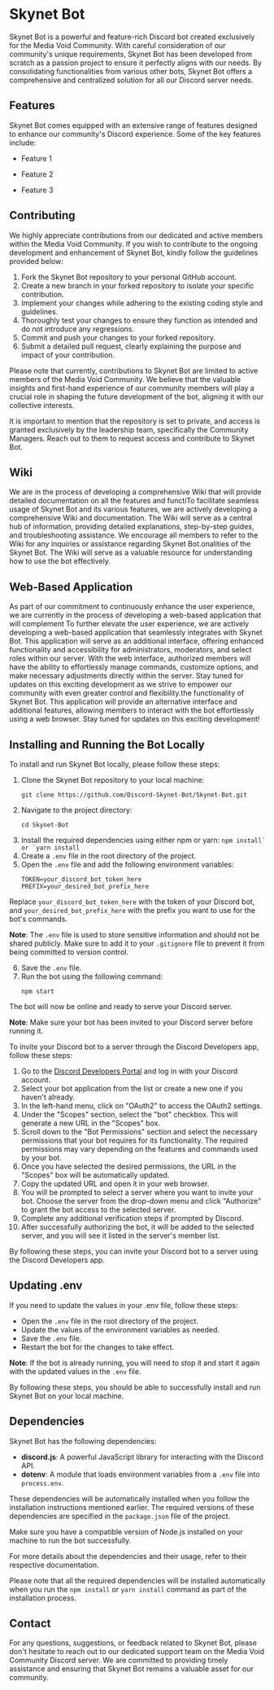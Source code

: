 # Skynet Bot

Skynet Bot is a powerful and feature-rich Discord bot created exclusively for the Media Void Community. With careful consideration of our community's unique requirements, Skynet Bot has been developed from scratch as a passion project to ensure it perfectly aligns with our needs. By consolidating functionalities from various other bots, Skynet Bot offers a comprehensive and centralized solution for all our Discord server needs.

## Features

Skynet Bot comes equipped with an extensive range of features designed to enhance our community's Discord experience. Some of the key features include:

- Feature 1

- Feature 2 

- Feature 3

## Contributing

We highly appreciate contributions from our dedicated and active members within the Media Void Community. If you wish to contribute to the ongoing development and enhancement of Skynet Bot, kindly follow the guidelines provided below:

1. Fork the Skynet Bot repository to your personal GitHub account.
2. Create a new branch in your forked repository to isolate your specific contribution.
3. Implement your changes while adhering to the existing coding style and guidelines.
4. Thoroughly test your changes to ensure they function as intended and do not introduce any regressions.
5. Commit and push your changes to your forked repository.
6. Submit a detailed pull request, clearly explaining the purpose and impact of your contribution.

Please note that currently, contributions to Skynet Bot are limited to active members of the Media Void Community. We believe that the valuable insights and first-hand experience of our community members will play a crucial role in shaping the future development of the bot, aligning it with our collective interests.

It is important to mention that the repository is set to private, and access is granted exclusively by the leadership team, specifically the Community Managers. Reach out to them to request access and contribute to Skynet Bot.

## Wiki

We are in the process of developing a comprehensive Wiki that will provide detailed documentation on all the features and functiTo facilitate seamless usage of Skynet Bot and its various features, we are actively developing a comprehensive Wiki and documentation. The Wiki will serve as a central hub of information, providing detailed explanations, step-by-step guides, and troubleshooting assistance. We encourage all members to refer to the Wiki for any inquiries or assistance regarding Skynet Bot.onalities of the Skynet Bot. The Wiki will serve as a valuable resource for understanding how to use the bot effectively.

## Web-Based Application

As part of our commitment to continuously enhance the user experience, we are currently in the process of developing a web-based application that will complement To further elevate the user experience, we are actively developing a web-based application that seamlessly integrates with Skynet Bot. This application will serve as an additional interface, offering enhanced functionality and accessibility for administrators, moderators, and select roles within our server. With the web interface, authorized members will have the ability to effortlessly manage commands, customize options, and make necessary adjustments directly within the server. Stay tuned for updates on this exciting development as we strive to empower our community with even greater control and flexibility.the functionality of Skynet Bot. This application will provide an alternative interface and additional features, allowing members to interact with the bot effortlessly using a web browser. Stay tuned for updates on this exciting development!

## Installing and Running the Bot Locally

To install and run Skynet Bot locally, please follow these steps:

1. Clone the Skynet Bot repository to your local machine:
	```
	git clone https://github.com/Discord-Skynet-Bot/Skynet-Bot.git
	```
2. Navigate to the project directory:
	``` 
	cd Skynet-Bot
	```
3. Install the required dependencies using either npm or yarn:
	```npm install` or `yarn install```
4. Create a `.env` file in the root directory of the project.
5. Open the `.env` file and add the following environment variables:
	```
	TOKEN=your_discord_bot_token_here
	PREFIX=your_desired_bot_prefix_here
	```
Replace `your_discord_bot_token_here` with the token of your Discord bot, and `your_desired_bot_prefix_here` with the prefix you want to use for the bot's commands.

**Note**: The `.env` file is used to store sensitive information and should not be shared publicly. Make sure to add it to your `.gitignore` file to prevent it from being committed to version control.

6. Save the `.env` file.
7. Run the bot using the following command:
	```
	npm start
	```
The bot will now be online and ready to serve your Discord server.

**Note**: Make sure your bot has been invited to your Discord server before running it.

To invite your Discord bot to a server through the Discord Developers app, follow these steps:

1. Go to the [Discord Developers Portal](https://discord.com/developers) and log in with your Discord account.
2. Select your bot application from the list or create a new one if you haven't already.
3. In the left-hand menu, click on "OAuth2" to access the OAuth2 settings.
4. Under the "Scopes" section, select the "bot" checkbox. This will generate a new URL in the "Scopes" box.
5. Scroll down to the "Bot Permissions" section and select the necessary permissions that your bot requires for its functionality. The required permissions may vary depending on the features and commands used by your bot.
6. Once you have selected the desired permissions, the URL in the "Scopes" box will be automatically updated.
7. Copy the updated URL and open it in your web browser.
8. You will be prompted to select a server where you want to invite your bot. Choose the server from the drop-down menu and click "Authorize" to grant the bot access to the selected server.
9. Complete any additional verification steps if prompted by Discord.
10. After successfully authorizing the bot, it will be added to the selected server, and you will see it listed in the server's member list.

By following these steps, you can invite your Discord bot to a server using the Discord Developers app.

## Updating .env

If you need to update the values in your .env file, follow these steps:

- Open the `.env` file in the root directory of the project.
- Update the values of the environment variables as needed.
- Save the `.env` file.
- Restart the bot for the changes to take effect.

**Note**: If the bot is already running, you will need to stop it and start it again with the updated values in the `.env` file.

By following these steps, you should be able to successfully install and run Skynet Bot on your local machine.

## Dependencies

Skynet Bot has the following dependencies:

- __discord.js__: A powerful JavaScript library for interacting with the Discord API.
- __dotenv__: A module that loads environment variables from a `.env` file into `process.env`.

These dependencies will be automatically installed when you follow the installation instructions mentioned earlier. The required versions of these dependencies are specified in the `package.json` file of the project.

Make sure you have a compatible version of Node.js installed on your machine to run the bot successfully.

For more details about the dependencies and their usage, refer to their respective documentation.

Please note that all the required dependencies will be installed automatically when you run the `npm install` or `yarn install` command as part of the installation process.

## Contact

For any questions, suggestions, or feedback related to Skynet Bot, please don't hesitate to reach out to our dedicated support team on the Media Void Community Discord server. We are committed to providing timely assistance and ensuring that Skynet Bot remains a valuable asset for our community.
